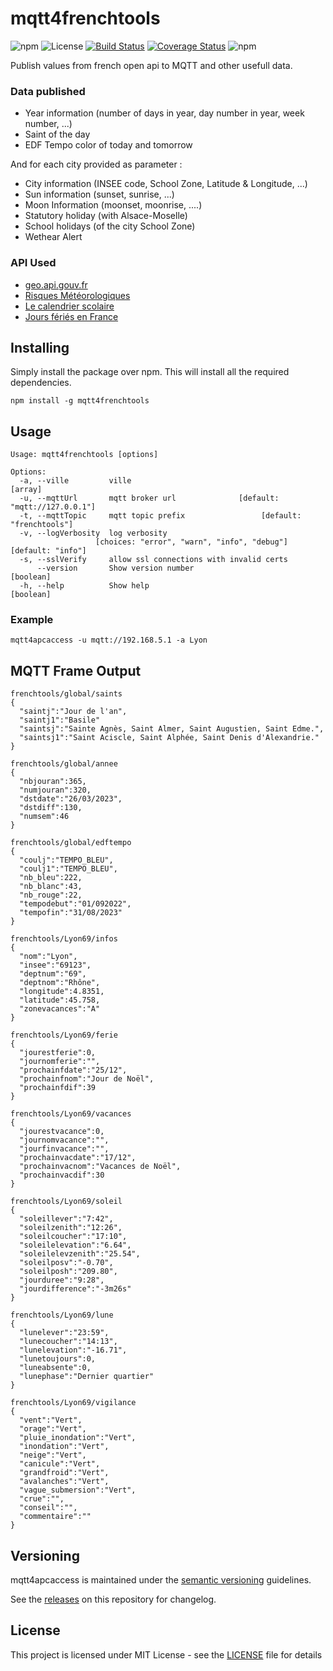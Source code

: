 # mqtt4frenchtools

![npm](https://img.shields.io/npm/v/mqtt4frenchtools)
![License](https://img.shields.io/github/license/WoCha-FR/mqtt4frenchtools)
[![Build Status](https://app.travis-ci.com/WoCha-FR/mqtt4frenchtools.svg?branch=main)](https://app.travis-ci.com/WoCha-FR/mqtt4frenchtools)
[![Coverage Status](https://coveralls.io/repos/github/WoCha-FR/mqtt4frenchtools/badge.svg?branch=main)](https://coveralls.io/github/WoCha-FR/mqtt4frenchtools?branch=main)
![npm](https://img.shields.io/npm/dt/mqtt4frenchtools)

Publish values from french open api to MQTT and other usefull data.

### Data published

- Year information (number of days in year, day number in year, week number, ...)
- Saint of the day
- EDF Tempo color of today and tomorrow

And for each city provided as parameter :
- City information (INSEE code, School Zone, Latitude & Longitude, ...)
- Sun information (sunset, sunrise, ...)
- Moon Information (moonset, moonrise, ....)
- Statutory holiday (with Alsace-Moselle)
- School holidays (of the city School Zone)
- Wethear Alert

### API Used

- [geo.api.gouv.fr](https://geo.api.gouv.fr/)
- [Risques Météorologiques](https://public.opendatasoft.com/explore/dataset/risques-meteorologiques-copy/api/)
- [Le calendrier scolaire](https://data.education.gouv.fr/explore/dataset/fr-en-calendrier-scolaire/information/)
- [Jours fériés en France](https://calendrier.api.gouv.fr/jours-feries/)

## Installing

Simply install the package over npm. This will install all the required dependencies.

```
npm install -g mqtt4frenchtools
```

## Usage

```
Usage: mqtt4frenchtools [options]

Options:
  -a, --ville         ville                                              [array]
  -u, --mqttUrl       mqtt broker url              [default: "mqtt://127.0.0.1"]
  -t, --mqttTopic     mqtt topic prefix                 [default: "frenchtools"]
  -v, --logVerbosity  log verbosity
                   [choices: "error", "warn", "info", "debug"] [default: "info"]
  -s, --sslVerify     allow ssl connections with invalid certs
      --version       Show version number                              [boolean]
  -h, --help          Show help                                        [boolean]
```

### Example

```
mqtt4apcaccess -u mqtt://192.168.5.1 -a Lyon
```

## MQTT Frame Output

```
frenchtools/global/saints
{
  "saintj":"Jour de l'an",
  "saintj1":"Basile"
  "saintsj":"Sainte Agnès, Saint Almer, Saint Augustien, Saint Edme.",
  "saintsj1":"Saint Aciscle, Saint Alphée, Saint Denis d'Alexandrie."
}
```

```
frenchtools/global/annee
{
  "nbjouran":365,
  "numjouran":320,
  "dstdate":"26/03/2023",
  "dstdiff":130,
  "numsem":46
}
```

```
frenchtools/global/edftempo
{
  "coulj":"TEMPO_BLEU",
  "coulj1":"TEMPO_BLEU",
  "nb_bleu":222,
  "nb_blanc":43,
  "nb_rouge":22,
  "tempodebut":"01/092022",
  "tempofin":"31/08/2023"
}
```

```
frenchtools/Lyon69/infos
{
  "nom":"Lyon",
  "insee":"69123",
  "deptnum":"69",
  "deptnom":"Rhône",
  "longitude":4.8351,
  "latitude":45.758,
  "zonevacances":"A"
}
```

```
frenchtools/Lyon69/ferie
{
  "jourestferie":0,
  "journomferie":"",
  "prochainfdate":"25/12",
  "prochainfnom":"Jour de Noël",
  "prochainfdif":39
}
```

```
frenchtools/Lyon69/vacances
{
  "jourestvacance":0,
  "journomvacance":"",
  "jourfinvacance":"",
  "prochainvacdate":"17/12",
  "prochainvacnom":"Vacances de Noël",
  "prochainvacdif":30
}
```

```
frenchtools/Lyon69/soleil
{
  "soleillever":"7:42",
  "soleilzenith":"12:26",
  "soleilcoucher":"17:10",
  "soleilelevation":"6.64",
  "soleilelevzenith":"25.54",
  "soleilposv":"-0.70",
  "soleilposh":"209.80",
  "jourduree":"9:28",
  "jourdifference":"-3m26s"
}
```

```
frenchtools/Lyon69/lune
{
  "lunelever":"23:59",
  "lunecoucher":"14:13",
  "lunelevation":"-16.71",
  "lunetoujours":0,
  "luneabsente":0,
  "lunephase":"Dernier quartier"
}
```

```
frenchtools/Lyon69/vigilance
{
  "vent":"Vert",
  "orage":"Vert",
  "pluie_inondation":"Vert",
  "inondation":"Vert",
  "neige":"Vert",
  "canicule":"Vert",
  "grandfroid":"Vert",
  "avalanches":"Vert",
  "vague_submersion":"Vert",
  "crue":"",
  "conseil":"",
  "commentaire":""
}
```

## Versioning

mqtt4apcaccess is maintained under the [semantic versioning](https://semver.org/) guidelines.

See the [releases](https://github.com/WoCha-FR/mqtt4frenchtools/releases) on this repository for changelog.

## License

This project is licensed under MIT License - see the [LICENSE](LICENSE.md) file for details
